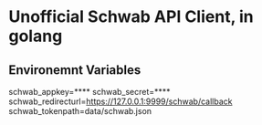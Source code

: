 # Unofficial Schwab API Client, in golang

## Environemnt Variables
schwab_appkey=****
schwab_secret=****
schwab_redirecturl=https://127.0.0.1:9999/schwab/callback
schwab_tokenpath=data/schwab.json